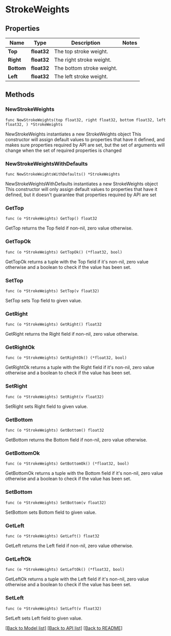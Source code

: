 # StrokeWeights

## Properties

Name | Type | Description | Notes
------------ | ------------- | ------------- | -------------
**Top** | **float32** | The top stroke weight. | 
**Right** | **float32** | The right stroke weight. | 
**Bottom** | **float32** | The bottom stroke weight. | 
**Left** | **float32** | The left stroke weight. | 

## Methods

### NewStrokeWeights

`func NewStrokeWeights(top float32, right float32, bottom float32, left float32, ) *StrokeWeights`

NewStrokeWeights instantiates a new StrokeWeights object
This constructor will assign default values to properties that have it defined,
and makes sure properties required by API are set, but the set of arguments
will change when the set of required properties is changed

### NewStrokeWeightsWithDefaults

`func NewStrokeWeightsWithDefaults() *StrokeWeights`

NewStrokeWeightsWithDefaults instantiates a new StrokeWeights object
This constructor will only assign default values to properties that have it defined,
but it doesn't guarantee that properties required by API are set

### GetTop

`func (o *StrokeWeights) GetTop() float32`

GetTop returns the Top field if non-nil, zero value otherwise.

### GetTopOk

`func (o *StrokeWeights) GetTopOk() (*float32, bool)`

GetTopOk returns a tuple with the Top field if it's non-nil, zero value otherwise
and a boolean to check if the value has been set.

### SetTop

`func (o *StrokeWeights) SetTop(v float32)`

SetTop sets Top field to given value.


### GetRight

`func (o *StrokeWeights) GetRight() float32`

GetRight returns the Right field if non-nil, zero value otherwise.

### GetRightOk

`func (o *StrokeWeights) GetRightOk() (*float32, bool)`

GetRightOk returns a tuple with the Right field if it's non-nil, zero value otherwise
and a boolean to check if the value has been set.

### SetRight

`func (o *StrokeWeights) SetRight(v float32)`

SetRight sets Right field to given value.


### GetBottom

`func (o *StrokeWeights) GetBottom() float32`

GetBottom returns the Bottom field if non-nil, zero value otherwise.

### GetBottomOk

`func (o *StrokeWeights) GetBottomOk() (*float32, bool)`

GetBottomOk returns a tuple with the Bottom field if it's non-nil, zero value otherwise
and a boolean to check if the value has been set.

### SetBottom

`func (o *StrokeWeights) SetBottom(v float32)`

SetBottom sets Bottom field to given value.


### GetLeft

`func (o *StrokeWeights) GetLeft() float32`

GetLeft returns the Left field if non-nil, zero value otherwise.

### GetLeftOk

`func (o *StrokeWeights) GetLeftOk() (*float32, bool)`

GetLeftOk returns a tuple with the Left field if it's non-nil, zero value otherwise
and a boolean to check if the value has been set.

### SetLeft

`func (o *StrokeWeights) SetLeft(v float32)`

SetLeft sets Left field to given value.



[[Back to Model list]](../README.md#documentation-for-models) [[Back to API list]](../README.md#documentation-for-api-endpoints) [[Back to README]](../README.md)


